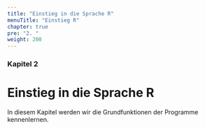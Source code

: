 ```yaml
---
title: "Einstieg in die Sprache R"
menuTitle: "Einstieg R"
chapter: true
pre: "2. "
weight: 200
---
```


### Kapitel 2

# Einstieg in die Sprache R

In diesem Kapitel werden wir die Grundfunktionen der Programme kennenlernen.  
